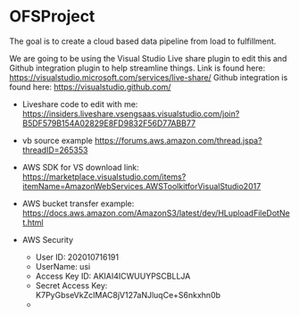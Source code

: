 
# OFSProject
The goal is to create a cloud based data pipeline from load to fulfillment.

We are going to be using the Visual Studio Live share plugin to edit this and Github integration plugin to help streamline things.
Link is found here: https://visualstudio.microsoft.com/services/live-share/
Github integration is found here: https://visualstudio.github.com/

 - Liveshare code to edit with me: https://insiders.liveshare.vsengsaas.visualstudio.com/join?B5DF579B154A02829E8FD9832F56D77ABB77

 - vb source example https://forums.aws.amazon.com/thread.jspa?threadID=265353

  - AWS SDK for VS download link: https://marketplace.visualstudio.com/items?itemName=AmazonWebServices.AWSToolkitforVisualStudio2017
  
  - AWS bucket transfer example: https://docs.aws.amazon.com/AmazonS3/latest/dev/HLuploadFileDotNet.html

  - AWS Security
      - User ID: 202010716191
      - UserName: usi
      - Access Key ID: AKIAI4ICWUUYPSCBLLJA
      - Secret Access Key: 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
      - 
